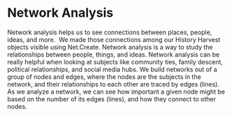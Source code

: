 # Network Analysis
Network analysis helps us to see connections between places, people, ideas, and more.  We made those connections among our History Harvest objects visible using Net.Create.
Network analysis is a way to study the relationships between people, things, and ideas. Network analysis can be really helpful when looking at subjects like community ties, family descent, political relationships, and social media hubs. We build networks out of a group of nodes and edges, where the nodes are the subjects in the network, and their relationships to each other are traced by edges (lines). As we analyze a network, we can see how important a given node might be based on the number of its edges (lines), and how they connect to other nodes. 
